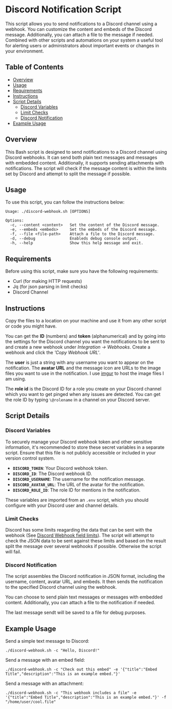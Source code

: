 # Discord Notification Script

This script allows you to send notifications to a Discord channel using a webhook. You can customize the content and embeds of the Discord message. Additionally, you can attach a file to the message if needed. Combined with other scripts and automations on your system a useful tool for alerting users or administrators about important events or changes in your environment.

## Table of Contents

- [Overview](#overview)
- [Usage](#usage)
- [Requirements](#requirements)
- [Instructions](#instructions)
- [Script Details](#script-details)
  - [Discord Variables](#discord-variables)
  - [Limit Checks](#limit-checks)
  - [Discord Notification](#discord-notification)
- [Example Usage](#example-usage)

## Overview

This Bash script is designed to send notifications to a Discord channel using Discord webhooks. It can send both plain text messages and messages with embedded content. Additionally, it supports sending attachments with notifications. The script will check if the message content is within the limits set by Discord and attempt to split the message if possible.

## Usage

To use this script, you can follow the instructions below:

```shell
Usage: ./discord-webhook.sh [OPTIONS]

Options:
  -c, --content <content>   Set the content of the Discord message.
  -e, --embeds <embeds>     Set the embeds of the Discord message.
  -f, --file <file-path>    Attach a file to the Discord message.
  -d, --debug               Enableds debug console output.
  -h, --help                Show this help message and exit.
```

## Requirements

Before using this script, make sure you have the following requirements:

- Curl (for making HTTP requests)
- Jq (for json parsing in limit checks)
- Discord Channel

## Instructions

Copy the files to a location on your machine and use it from any other script or code you might have.

You can get the **ID** (numbers) and **token** (alphanumerical) and by going into the settings for the Discord channel you want the notifications to be sent to and create a new webhook under *Integration -> Webhooks*. Create a webhook and click the *'Copy Webhook URL'*.

The **user** is just a string with any username you want to appear on the notification. The **avatar URL** and the message icon are URLs to the image files you want to use in the notification. I use [imgur](https://imgur.com) to host the image files I am using.

The **role id** is the Discord ID for a role you create on your Discord channel which you want to get pinged when any issues are detected. You can get the role ID by typing `\@rolename` in a channel on your Discord server.

## Script Details

### Discord Variables

To securely manage your Discord webhook token and other sensitive information, it's recommended to store these secret variables in a separate script. Ensure that this file is not publicly accessible or included in your version control system.

- **`DISCORD_TOKEN`**: Your Discord webhook token.
- **`DISCORD_ID`**: The Discord webhook ID.
- **`DISCORD_USERNAME`**: The username for the notification message.
- **`DISCORD_AVATAR_URL`**: The URL of the avatar for the notification.
- **`DISCORD_ROLE_ID`**: The role ID for mentions in the notification.

These variables are imported from an `.env` script, which you should configure with your Discord user and channel details.

### Limit Checks

Discord has some limits reagarding the data that can be sent with the webhook (See [Discord Webhook field limits](https://birdie0.github.io/discord-webhooks-guide/other/field_limits.html)). The script will attempt to check the JSON data to be sent against these limits and based on the result split the message over several webhooks if possible. Otherwise the script will fail.

### Discord Notification

The script assembles the Discord notification in JSON format, including the username, content, avatar URL, and embeds. It then sends the notification to the specified Discord channel using the webhook.

You can choose to send plain text messages or messages with embedded content. Additionally, you can attach a file to the notification if needed.

The last message sendt will be saved to a file for debug purposes.

## Example Usage

Send a simple text message to Discord:

```shell
./discord-webhook.sh -c "Hello, Discord!"
```

Send a message with an embed field:

```shell
./discord-webhook.sh -c "Check out this embed" -e '{"title":"Embed Title","description":"This is an example embed."}'
```

Send a message with an attachment:

```shell
./discord-webhook.sh -c "This webhook includes a file" -e '{"title":"Embed Title","description":"This is an example embed."}' -f "/home/user/cool.file"
```